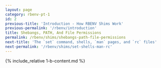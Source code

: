 ```yaml
---
layout: page
category: rbenv-pt-1
id: 2
previous-title: 'Introduction - How RBENV Shims Work'
previous-permalink: '/rbenv/introduction'
title: Shebangs, PATH, And File Permissions
permalink: /rbenv/shims/shebangs-path-file-permissions
next-title: 'The `set` command, shells, `man` pages, and `rc` files'
next-permalink: '/rbenv/shims/set-shells-man-rc'
---
```


{% include_relative 1-b-content.md %}
